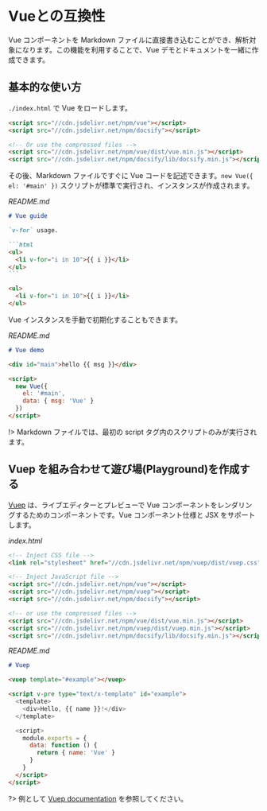 # Vueとの互換性

Vue コンポーネントを Markdown ファイルに直接書き込むことができ、解析対象になります。この機能を利用することで、Vue デモとドキュメントを一緒に作成できます。

## 基本的な使い方

`./index.html` で Vue をロードします。

```html
<script src="//cdn.jsdelivr.net/npm/vue"></script>
<script src="//cdn.jsdelivr.net/npm/docsify"></script>

<!-- Or use the compressed files -->
<script src="//cdn.jsdelivr.net/npm/vue/dist/vue.min.js"></script>
<script src="//cdn.jsdelivr.net/npm/docsify/lib/docsify.min.js"></script>
```

その後、Markdown ファイルですぐに Vue コードを記述できます。`new Vue({ el: '#main' })` スクリプトが標準で実行され、インスタンスが作成されます。

*README.md*

````markdown
# Vue guide

`v-for` usage.

```html
<ul>
  <li v-for="i in 10">{{ i }}</li>
</ul>
```

<ul>
  <li v-for="i in 10">{{ i }}</li>
</ul>
````

Vue インスタンスを手動で初期化することもできます。

*README.md*

```markdown
# Vue demo

<div id="main">hello {{ msg }}</div>

<script>
  new Vue({
    el: '#main',
    data: { msg: 'Vue' }
  })
</script>
```

!> Markdown ファイルでは、最初の script タグ内のスクリプトのみが実行されます。

## Vuep を組み合わせて遊び場(Playground)を作成する

[Vuep](https://github.com/QingWei-Li/vuep) は、ライブエディターとプレビューで Vue コンポーネントをレンダリングするためのコンポーネントです。Vue コンポーネント仕様と JSX をサポートします。

*index.html*

```html
<!-- Inject CSS file -->
<link rel="stylesheet" href="//cdn.jsdelivr.net/npm/vuep/dist/vuep.css">

<!-- Inject JavaScript file -->
<script src="//cdn.jsdelivr.net/npm/vue"></script>
<script src="//cdn.jsdelivr.net/npm/vuep"></script>
<script src="//cdn.jsdelivr.net/npm/docsify"></script>

<!-- or use the compressed files -->
<script src="//cdn.jsdelivr.net/npm/vue/dist/vue.min.js"></script>
<script src="//cdn.jsdelivr.net/npm/vuep/dist/vuep.min.js"></script>
<script src="//cdn.jsdelivr.net/npm/docsify/lib/docsify.min.js"></script>
```

*README.md*
```markdown
# Vuep

<vuep template="#example"></vuep>

<script v-pre type="text/x-template" id="example">
  <template>
    <div>Hello, {{ name }}!</div>
  </template>

  <script>
    module.exports = {
      data: function () {
        return { name: 'Vue' }
      }
    }
  </script>
</script>
```

?> 例として [Vuep documentation](https://qingwei-li.github.io/vuep/) を参照してください。
